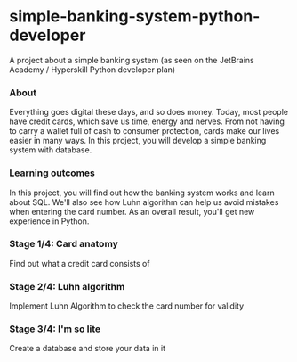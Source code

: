 # simple-banking-system-python-developer
A project about a simple banking system (as seen on the JetBrains Academy / Hyperskill Python developer plan)

### About
Everything goes digital these days, and so does money. Today, most people have credit cards, which save us time, energy and nerves. From not having to carry a wallet full of cash to consumer protection, cards make our lives easier in many ways. In this project, you will develop a simple banking system with database.

### Learning outcomes
In this project, you will find out how the banking system works and learn about SQL. We'll also see how Luhn algorithm can help us avoid mistakes when entering the card number. As an overall result, you'll get new experience in Python.

### Stage 1/4: Card anatomy
Find out what a credit card consists of

### Stage 2/4: Luhn algorithm
Implement Luhn Algorithm to check the card number for validity 

### Stage 3/4: I'm so lite
Create a database and store your data in it
 